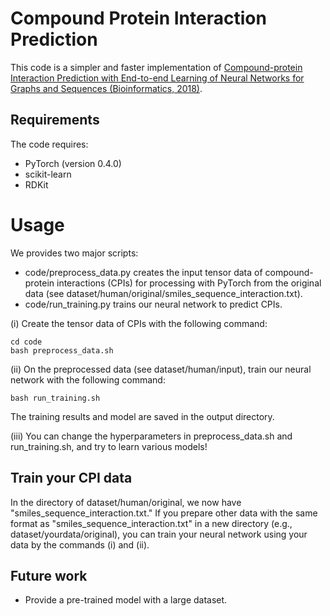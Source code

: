 # Compound Protein Interaction Prediction

This code is a simpler and faster implementation of
[Compound-protein Interaction Prediction with End-to-end Learning of Neural Networks for Graphs and Sequences (Bioinformatics, 2018)](https://academic.oup.com/bioinformatics/advance-article-abstract/doi/10.1093/bioinformatics/bty535/5050020?redirectedFrom=PDF).


## Requirements

The code requires:
- PyTorch (version 0.4.0)
- scikit-learn
- RDKit


# Usage

We provides two major scripts:

- code/preprocess_data.py creates the input tensor data of compound-protein interactions (CPIs)
for processing with PyTorch from the original data
(see dataset/human/original/smiles_sequence_interaction.txt).
- code/run_training.py trains our neural network to predict CPIs.

(i) Create the tensor data of CPIs with the following command:
```
cd code
bash preprocess_data.sh
```

(ii) On the preprocessed data (see dataset/human/input),
train our neural network with the following command:
```
bash run_training.sh
```

The training results and model are saved in the output directory.

(iii) You can change the hyperparameters in preprocess_data.sh and run_training.sh,
and try to learn various models!


## Train your CPI data
In the directory of dataset/human/original, we now have "smiles_sequence_interaction.txt."
If you prepare other data with the same format as "smiles_sequence_interaction.txt"
in a new directory (e.g., dataset/yourdata/original),
you can train your neural network using your data by the commands (i) and (ii).


## Future work

- Provide a pre-trained model with a large dataset.
